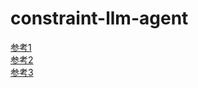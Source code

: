 # constraint-llm-agent

[参考1](https://aclanthology.org/2024.lrec-main.444.pdf)  
[参考2](https://aclanthology.org/2024.findings-emnlp.374.pdf)  
[参考3](https://aclanthology.org/2023.ijcnlp-srw.10.pdf)  
